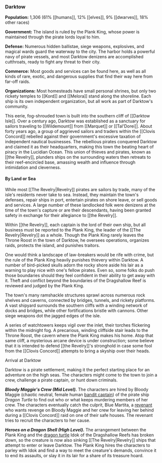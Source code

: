 ### Darktow

**Population:** 1,306 (61% [[humans]], 12% [[elves]], 9% [[dwarves]], 18% other races)

**Government:** The island is ruled by the Plank King, whose power is maintained through the pirate lords loyal to him.

**Defense:** Numerous hidden ballistae, siege weapons, explosives, and magical wards guard the waterway to the city. The harbor holds a powerful navy of pirate vessels, and most Darktow denizens are accomplished cutthroats, ready to fight any threat to their city.

**Commerce:** Most goods and services can be found here, as well as all kinds of rare, exotic, and dangerous supplies that find their way here from far-off raids.

**Organizations:** Most homesteads have small personal shrines, but only two rickety temples to [[Kord]] and [[Melora]] stand along the shoreline. Each ship is its own independent organization, but all work as part of Darktow's community.

This eerie, fog-shrouded town is built into the southern cliff of [[Darktow Isle]]. Over a century ago, Darktow was established as a sanctuary for sailors traveling to [[Wildemount]] from [[Marquet]] or [[Tal'Dorei]]. About forty years ago, a group of aggrieved sailors and traders within the [[Clovis Concord]] rebelled against their government's excessive taxation of independent nautical businesses. The rebellious pirates conquered Darktow and claimed it as their headquarters, making this town the beating heart of piracy in the Lucidian Ocean. This union of thieves and pirates, known as [[the Revelry]], plunders ships on the surrounding waters then retreats to their reef-encircled base, amassing wealth and influence through intimidation and cleverness.

#### By Land or Sea

While most [[The Revelry|Revelry]] pirates are sailors by trade, many of the isle's residents never take to sea. Instead, they maintain the town's defenses, repair ships in port, entertain pirates on shore leave, or sell goods and services. A large number of these landlocked folk were denizens at the time of the town's capture or are their descendants, having been granted safety in exchange for their allegiance to [[the Revelry]].

Within [[the Revelry]], each captain is the lord of their own ship, but all business must be reported to the Plank King, the leader of the [[The Revelry|Revelry]] as a whole. Though the Plank King rarely leaves the Throne Roost in the town of Darktow, he oversees operations, organizes raids, protects the island, and punishes traitors.

One would think a landscape of law-breakers would be rife with crime, but the rule of the Plank King heavily punishes thievery within Darktow. A number of bird-picked skulls adorn the rocky shore aside his lair as a warning to play nice with one's fellow pirates. Even so, some folks do push those boundaries should they feel confident in their ability to get away with it. Theft and conflict beyond the boundaries of the Dragshallow Reef is reviewed and judged by the Plank King.

The town's many ramshackle structures sprawl across numerous rock shelves and caverns, connected by bridges, tunnels, and rickety platforms. A vast shipyard surrounds the southern cliffs with a winding network of docks and bridges, while other fortifications bristle with cannons. Other siege weapons dot the jagged edges of the isle.

A series of watchtowers keeps vigil over the inlet, their torches flickering within the midnight fog. A precarious, winding cliffside stair leads to the Throne Roost, the cavern where the Plank King makes his home. Atop that same cliff, a mysterious arcane device is under construction; some believe that it is intended to defend [[the Revelry]]'s stronghold in case some fool from the [[Clovis Concord]] attempts to bring a skyship over their heads.

[](https://media.dndbeyond.com/compendium-images/egtw/yDOyqyOocErRgYJK/03-02.png)

Arrival at Darktow

Darktow is a pirate settlement, making it the perfect starting place for an adventure on the high seas. The characters might come to the town to join a crew, challenge a pirate captain, or hunt down criminals.

_**Bloody Maggie's Crew (Mid Level).**_ The characters are hired by Bloody Maggie (chaotic neutral, female human [bandit captain](https://www.dndbeyond.com/monsters/bandit-captain)) of the pirate ship _Dragon Turtle_ to find out who or what keeps murdering members of her crew. The characters eventually catch the culprit, Blue Martita, a [revenant](https://www.dndbeyond.com/monsters/revenant) who wants revenge on Bloody Maggie and her crew for leaving her behind during a [[Clovis Concord]] raid on one of their safe houses. The revenant tries to recruit the characters to her cause.

_**Heroes on a Dragon Shell (High Level).**_ The arrangement between the Plank King and the [dragon turtle](https://www.dndbeyond.com/monsters/dragon-turtle) Idok of the Dragshallow Reefs has broken down, so the creature is now also sinking [[The Revelry|Revelry]] ships that attempt to enter or leave Darktow. The Plank King hires the characters to parley with Idok and find a way to meet the creature's demands, convince it to end its assaults, or slay it in its lair for a share of its treasure hoard.